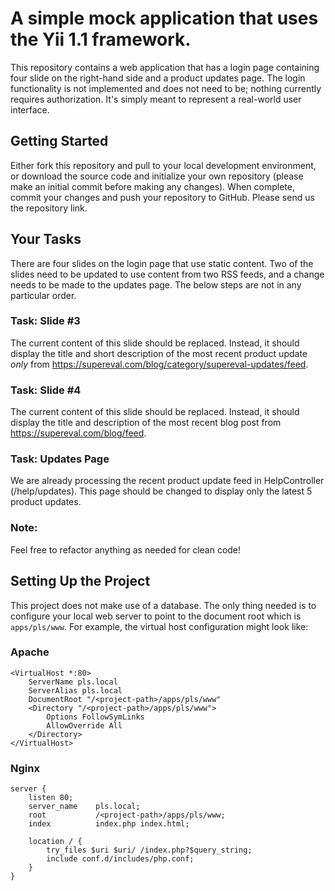 # A simple mock application that uses the Yii 1.1 framework.

This repository contains a web application that has a login page containing four slide on the right-hand side and a product updates page.
The login functionality is not implemented and does not need to be; nothing currently requires authorization. It's simply meant to represent a real-world user interface.

## Getting Started

Either fork this repository and pull to your local development environment, or download the source code and initialize your own repository (please make an initial commit before making any changes). When complete, commit your changes and push your repository to GitHub.
Please send us the repository link.

## Your Tasks
There are four slides on the login page that use static content. 
Two of the slides need to be updated to use content from two RSS feeds, and a change needs to be made to the updates page.
The below steps are not in any particular order.

### Task: Slide #3 
The current content of this slide should be replaced. 
Instead, it should display the title and short description of the 
most recent product update *only* from https://supereval.com/blog/category/supereval-updates/feed.

### Task: Slide #4
The current content of this slide should be replaced. 
Instead, it should display the title and description of the most recent blog post 
from https://supereval.com/blog/feed.

### Task: Updates Page
We are already processing the recent product update feed in HelpController (/help/updates).
This page should be changed to display only the latest 5 product updates.

### Note:
Feel free to refactor anything as needed for clean code!

## Setting Up the Project

This project does not make use of a database. 
The only thing needed is to configure your local web server to point to the document root which is `apps/pls/www`.
For example, the virtual host configuration might look like: 

### Apache
```apacheconf
<VirtualHost *:80>
    ServerName pls.local
    ServerAlias pls.local
    DocumentRoot "/<project-path>/apps/pls/www"
    <Directory "/<project-path>/apps/pls/www">
        Options FollowSymLinks
        AllowOverride All
    </Directory>
</VirtualHost>
```

### Nginx

```nginxconf
server {
    listen 80;
    server_name    pls.local;
    root           /<project-path>/apps/pls/www;
    index          index.php index.html;

    location / {
        try_files $uri $uri/ /index.php?$query_string;
        include conf.d/includes/php.conf;
    }
}
```